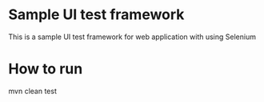 # Sample UI test framework

This is a sample UI test framework for web application with using Selenium

# How to run

mvn clean test
